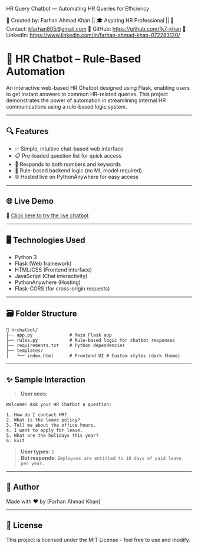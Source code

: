 HR Query Chatbot — Automating HR Queries for Efficiency

👤 Created by: Farhan Ahmad Khan || 🎓 Aspiring HR Professional ||
📧 Contact: kfarhan805@gmail.com
🔗 GitHub: https://github.com/fk7-khan
🔗 LinkedIn: https://www.linkedin.com/in/farhan-ahmad-khan-072283120/


# 💼 HR Chatbot – Rule-Based Automation

An interactive web-based HR Chatbot designed using Flask, enabling users to get instant answers to common HR-related queries. This project demonstrates the power of automation in streamlining internal HR communications using a rule-based logic system.

---

## 🔍 Features

- ✅ Simple, intuitive chat-based web interface  
- 📋 Pre-loaded question list for quick access  
- 🔁 Responds to both numbers and keywords  
- 🧠 Rule-based backend logic (no ML model required)  
- 🌐 Hosted live on PythonAnywhere for easy access  

---

## 🌐 Live Demo

🔗 [Click here to try the live chatbot](https://fk7khan.pythonanywhere.com)

---

## 🖥️ Technologies Used

- Python 3  
- Flask (Web framework)  
- HTML/CSS (Frontend interface)  
- JavaScript (Chat interactivity)  
- PythonAnywhere (Hosting)  
- Flask-CORS (for cross-origin requests)  

---

## 🗃️ Folder Structure

```
📁 hrchatbot/
├── app.py              # Main Flask app
├── rules.py            # Rule-based logic for chatbot responses
├── requirements.txt    # Python dependencies
├── templates/
│   └── index.html      # Frontend UI # Custom styles (dark theme)
```

---

## ✨ Sample Interaction

> **User sees:**
```
Welcome! Ask your HR Chatbot a question:

1. How do I contact HR?
2. What is the leave policy?
3. Tell me about the office hours.
4. I want to apply for leave.
5. What are the holidays this year?
6. Exit
```

> **User types:** `2`  
> **Bot responds:** `Employees are entitled to 18 days of paid leave per year.`

---



## 👤 Author

Made with ❤️ by [Farhan Ahmad Khan]  
 


---

## 📝 License

This project is licensed under the MIT License - feel free to use and modify.
